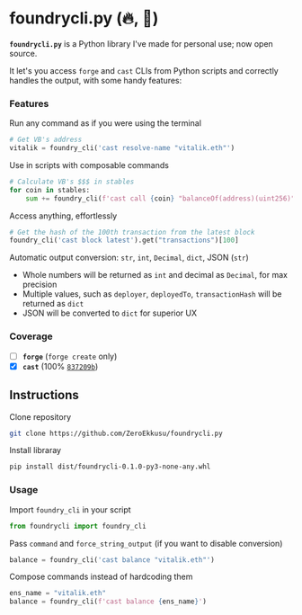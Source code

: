 # foundrycli.py (🔥, 🐍)

**`foundrycli.py`** is a Python library I've made for personal use; now open source.

It let's you access `forge` and `cast` CLIs from Python scripts and correctly handles the output, with some handy features:

### Features

Run any command as if you were using the terminal

```python
# Get VB's address
vitalik = foundry_cli('cast resolve-name "vitalik.eth"')
```

Use in scripts with composable commands

```python
# Calculate VB's $$$ in stables
for coin in stables:
    sum += foundry_cli(f'cast call {coin} "balanceOf(address)(uint256)" {vitalik}')
```

Access anything, effortlessly

```python
# Get the hash of the 100th transaction from the latest block
foundry_cli('cast block latest').get("transactions")[100]
```

Automatic output conversion: `str`, `int`, `Decimal`, `dict`, JSON (`str`)

- Whole numbers will be returned as `int` and decimal as `Decimal`, for max precision
- Multiple values, such as `deployer`, `deployedTo`, `transactionHash` will be returned as `dict`
- JSON will be converted to `dict` for superior UX

### Coverage

- [ ] **`forge`** (`forge create` only)
- [x] **`cast`** (100% [`837209b`](https://github.com/onbjerg/foundry-book/blob/837209b68748a84930b8e713de13c3c2be04c850/src/reference/cast.md))

## Instructions

Clone repository

```bash
git clone https://github.com/ZeroEkkusu/foundrycli.py
```

Install libraray

```bash
pip install dist/foundrycli-0.1.0-py3-none-any.whl
```

### Usage

Import `foundry_cli` in your script

```python
from foundrycli import foundry_cli
```

Pass `command` and `force_string_output` (if you want to disable conversion)

```python
balance = foundry_cli('cast balance "vitalik.eth"')
```

Compose commands instead of hardcoding them

```python
ens_name = "vitalik.eth"
balance = foundry_cli(f'cast balance {ens_name}')
```